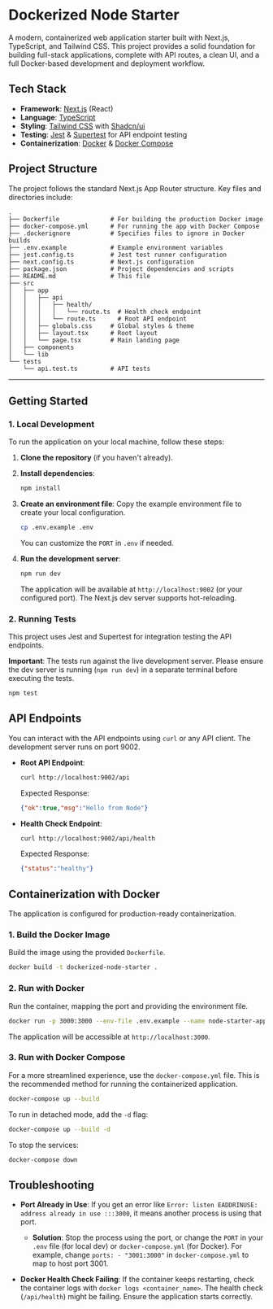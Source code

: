 # Dockerized Node Starter

A modern, containerized web application starter built with Next.js, TypeScript, and Tailwind CSS. This project provides a solid foundation for building full-stack applications, complete with API routes, a clean UI, and a full Docker-based development and deployment workflow.

## Tech Stack

- **Framework**: [Next.js](https://nextjs.org/) (React)
- **Language**: [TypeScript](https://www.typescriptlang.org/)
- **Styling**: [Tailwind CSS](https://tailwindcss.com/) with [Shadcn/ui](https://ui.shadcn.com/)
- **Testing**: [Jest](https://jestjs.io/) & [Supertest](https://github.com/ladjs/supertest) for API endpoint testing
- **Containerization**: [Docker](https://www.docker.com/) & [Docker Compose](https://docs.docker.com/compose/)

## Project Structure

The project follows the standard Next.js App Router structure. Key files and directories include:

```
.
├── Dockerfile              # For building the production Docker image
├── docker-compose.yml      # For running the app with Docker Compose
├── .dockerignore           # Specifies files to ignore in Docker builds
├── .env.example            # Example environment variables
├── jest.config.ts          # Jest test runner configuration
├── next.config.ts          # Next.js configuration
├── package.json            # Project dependencies and scripts
├── README.md               # This file
├── src
│   ├── app
│   │   ├── api
│   │   │   ├── health/
│   │   │   │   └── route.ts  # Health check endpoint
│   │   │   └── route.ts      # Root API endpoint
│   │   ├── globals.css     # Global styles & theme
│   │   ├── layout.tsx      # Root layout
│   │   └── page.tsx        # Main landing page
│   ├── components
│   └── lib
└── tests
    └── api.test.ts         # API tests
```

---

## Getting Started

### 1. Local Development

To run the application on your local machine, follow these steps:

1.  **Clone the repository** (if you haven't already).

2.  **Install dependencies**:
    ```bash
    npm install
    ```

3.  **Create an environment file**:
    Copy the example environment file to create your local configuration.
    ```bash
    cp .env.example .env
    ```
    You can customize the `PORT` in `.env` if needed.

4.  **Run the development server**:
    ```bash
    npm run dev
    ```
    The application will be available at `http://localhost:9002` (or your configured port). The Next.js dev server supports hot-reloading.

### 2. Running Tests

This project uses Jest and Supertest for integration testing the API endpoints.

**Important**: The tests run against the live development server. Please ensure the dev server is running (`npm run dev`) in a separate terminal before executing the tests.

```bash
npm test
```

## API Endpoints

You can interact with the API endpoints using `curl` or any API client. The development server runs on port 9002.

- **Root API Endpoint**:
  ```bash
  curl http://localhost:9002/api
  ```
  Expected Response:
  ```json
  {"ok":true,"msg":"Hello from Node"}
  ```

- **Health Check Endpoint**:
  ```bash
  curl http://localhost:9002/api/health
  ```
  Expected Response:
  ```json
  {"status":"healthy"}
  ```

## Containerization with Docker

The application is configured for production-ready containerization.

### 1. Build the Docker Image

Build the image using the provided `Dockerfile`.

```bash
docker build -t dockerized-node-starter .
```

### 2. Run with Docker

Run the container, mapping the port and providing the environment file.

```bash
docker run -p 3000:3000 --env-file .env.example --name node-starter-app dockerized-node-starter
```
The application will be accessible at `http://localhost:3000`.

### 3. Run with Docker Compose

For a more streamlined experience, use the `docker-compose.yml` file. This is the recommended method for running the containerized application.

```bash
docker-compose up --build
```
To run in detached mode, add the `-d` flag:
```bash
docker-compose up --build -d
```
To stop the services:
```bash
docker-compose down
```

## Troubleshooting

- **Port Already in Use**: If you get an error like `Error: listen EADDRINUSE: address already in use :::3000`, it means another process is using that port.
  - **Solution**: Stop the process using the port, or change the `PORT` in your `.env` file (for local dev) or `docker-compose.yml` (for Docker). For example, change `ports: - "3001:3000"` in `docker-compose.yml` to map to host port 3001.

- **Docker Health Check Failing**: If the container keeps restarting, check the container logs with `docker logs <container_name>`. The health check (`/api/health`) might be failing. Ensure the application starts correctly.
